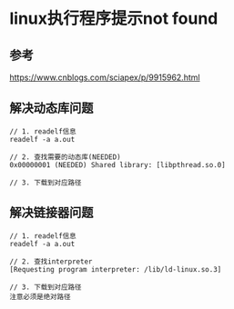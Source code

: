 # linux执行程序提示not found
## 参考
https://www.cnblogs.com/sciapex/p/9915962.html

## 解决动态库问题
```
// 1. readelf信息
readelf -a a.out

// 2. 查找需要的动态库(NEEDED)
0x00000001 (NEEDED) Shared library: [libpthread.so.0]

// 3. 下载到对应路径
```

## 解决链接器问题
```
// 1. readelf信息
readelf -a a.out

// 2. 查找interpreter
[Requesting program interpreter: /lib/ld-linux.so.3]

// 3. 下载到对应路径
注意必须是绝对路径
```